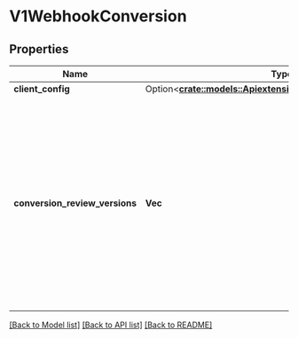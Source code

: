 # V1WebhookConversion

## Properties

Name | Type | Description | Notes
------------ | ------------- | ------------- | -------------
**client_config** | Option<[**crate::models::ApiextensionsV1WebhookClientConfig**](apiextensions.v1.WebhookClientConfig.md)> |  | [optional]
**conversion_review_versions** | **Vec<String>** | conversionReviewVersions is an ordered list of preferred `ConversionReview` versions the Webhook expects. The API server will use the first version in the list which it supports. If none of the versions specified in this list are supported by API server, conversion will fail for the custom resource. If a persisted Webhook configuration specifies allowed versions and does not include any versions known to the API Server, calls to the webhook will fail. | 

[[Back to Model list]](../README.md#documentation-for-models) [[Back to API list]](../README.md#documentation-for-api-endpoints) [[Back to README]](../README.md)


